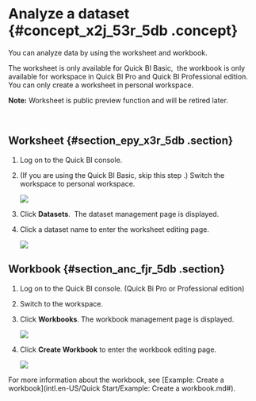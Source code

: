 # Analyze a dataset {#concept_x2j_53r_5db .concept}

You can analyze data by using the worksheet and workbook.

The worksheet is only available for Quick BI Basic,  the workbook is only available for workspace in Quick BI Pro and Quick BI Professional edition. You can only create a worksheet in personal workspace.

**Note:** Worksheet is public preview function and will be retired later.

 

## Worksheet {#section_epy_x3r_5db .section}

1.  Log on to the Quick BI console.
2.  \(If you are using the Quick BI Basic, skip this step .\) Switch the workspace to personal workspace.

    ![](http://static-aliyun-doc.oss-cn-hangzhou.aliyuncs.com/assets/img/9094/15332615801331_en-US.png)

3.  Click **Datasets**.  The dataset management page is displayed.
4.  Click a dataset name to enter the worksheet editing page.

    ![](http://static-aliyun-doc.oss-cn-hangzhou.aliyuncs.com/assets/img/9094/15332615801332_en-US.png)


## Workbook {#section_anc_fjr_5db .section}

1.  Log on to the Quick BI console. \(Quick Bi Pro or Professional edition\)
2.  Switch to the workspace.
3.  Click **Workbooks**. The workbook management page is displayed.

    ![](http://static-aliyun-doc.oss-cn-hangzhou.aliyuncs.com/assets/img/9094/15332615811333_en-US.png)

4.  Click **Create Workbook** to enter the workbook editing page.

    ![](http://static-aliyun-doc.oss-cn-hangzhou.aliyuncs.com/assets/img/9094/15332615811334_en-US.png)


For more information about the workbook, see [Example: Create a workbook](intl.en-US/Quick Start/Example: Create a workbook.md#).

